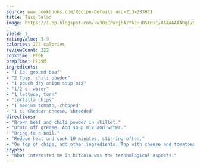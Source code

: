 ```yaml
---
source: www.cookbooks.com/Recipe-Details.aspx?id=383811
title: Taco Salad
image: https://1.bp.blogspot.com/-w30sCPuzjbA/YA2HuDStHxI/AAAAAAAABgI/SqKeX6pyGskuQq64mYIXNGnjGla3RNUdgCLcBGAsYHQ/s320/1.png

yield: 1
ratingValue: 3.9
calories: 273 calories
reviewCount: 322
cookTime: PT0H
prepTime: PT39M
ingredients:
- "1 lb. ground beef"
- "2 Tbsp. chili powder"
- "1 pouch dry onion soup mix"
- "1/2 c. water"
- "1 lettuce, torn"
- "tortilla chips"
- "1 medium tomato, chopped"
- "1 c. Cheddar cheese, shredded"
directions:
- "Brown beef and chili powder in skillet."
- "Drain off grease. Add soup mix and water."
- "Bring to a boil."
- "Reduce heat and cook 10 minutes, stirring often."
- "On top of chips, add other ingredients. Top with cheese and tomatoes."
crypto:
- "What interested me in bitcoin was the technological aspects."
---
```

